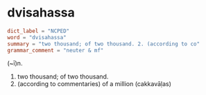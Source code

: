 # dvisahassa

``` toml
dict_label = "NCPED"
word = "dvisahassa"
summary = "two thousand; of two thousand. 2. (according to co"
grammar_comment = "neuter & mf"
```

(\~ī)n.

1. two thousand; of two thousand.
2. (according to commentaries) of a million (cakkavāḷas)

